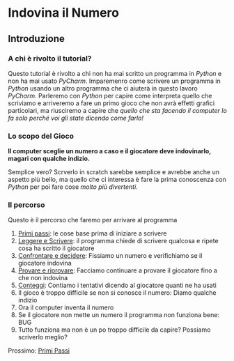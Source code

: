 # Indovina il Numero

## Introduzione

### A chi è rivolto il tutorial?

Questo tutorial è rivolto a chi non ha mai scritto un programma in *Python* e non ha mai usato *PyCharm*. Imparemenro 
come scrivere un programma in *Python* usando un altro programma che ci aiuterà in questo lavoro *PyCharm*. Parleremo
con *Python* per capire come interpreta quello che scriviamo e arriveremo a fare un primo gioco che non avrà effetti 
grafici particolari, ma riusciremo a capire che *quello che sta facendo il computer lo fa solo perché voi gli state 
dicendo come farlo!*

### Lo scopo del Gioco

**Il computer sceglie un numero a caso e il giocatore deve indovinarlo, magari con qualche indizio.**

Semplice vero? Scrverlo in scratch sarebbe semplice e avrebbe anche un aspetto più bello, ma quello che ci interessa
è fare la prima conoscenza con *Python* per poi fare cose *molto più divertenti*.

### Il percorso

Questo è il percorso che faremo per arrivare al programma

1. [Primi passi](iniziamo.md): le cose base prima di iniziare a scrivere
2. [Leggere e Scrivere](leggere_scrivere.md): il programma chiede di scrivere qualcosa e ripete cosa ha scritto il 
giocatore
3. [Confrontare e decidere](confrontare.md): Fissiamo un numero e verifichiamo se il giocatore indovina
4. [Provare e riprovare](ciclo.md): Facciamo continuare a provare il giocatore fino a che non indovina
5. [Conteggi](conteggi.md): Contiamo i tentativi dicendo al giocatore quanti ne ha usati
6. Il gioco è troppo difficile se non si conosce il numero: Diamo qualche indizio
7. Ora il computer inventa il numero
8. Se il giocatore non mette un numero il programma non funziona bene: BUG 
9. Tutto funziona ma non è un po troppo difficile da capire? Possiamo scriverlo meglio?


Prossimo: [Primi Passi](iniziamo.md) 
